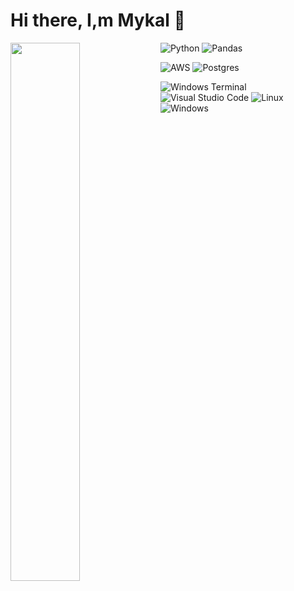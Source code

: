 # Hi there, I,m Mykal 👋

<img align="left" width="47%" src="https://github-readme-stats.vercel.app/api?username=mykalg6&show_icons=true&theme=gruvbox" />


![Python](https://img.shields.io/badge/python-3670A0?style=for-the-badge&logo=python&logoColor=ffdd54)
![Pandas](https://img.shields.io/badge/pandas-%23150458.svg?style=for-the-badge&logo=pandas&logoColor=white)


![AWS](https://img.shields.io/badge/AWS-%23FF9900.svg?style=for-the-badge&logo=amazon-aws&logoColor=white)
![Postgres](https://img.shields.io/badge/postgres-%23316192.svg?style=for-the-badge&logo=postgresql&logoColor=white)

![Windows Terminal](https://img.shields.io/badge/Windows%20Terminal-%234D4D4D.svg?style=for-the-badge&logo=windows-terminal&logoColor=white)
![Visual Studio Code](https://img.shields.io/badge/Visual%20Studio%20Code-0078d7.svg?style=for-the-badge&logo=visual-studio-code&logoColor=white)
![Linux](https://img.shields.io/badge/Linux-FCC624?style=for-the-badge&logo=linux&logoColor=black)
![Windows](https://img.shields.io/badge/Windows-0078D6?style=for-the-badge&logo=windows&logoColor=white)





 <!-- 
   img align="right" width="47%" src=https://github-readme-stats.vercel.app/api/top-langs/?username=mykalg6&layout=compact /  
 -->

<!--
<img alt="Python" src="https://img.shields.io/badge/python-3670A0?style=for-the-badge&logo=python&logoColor=ffdd54" />

<img alt="NumPy" src="https://img.shields.io/badge/numpy-%23013243.svg?style=for-the-badge&logo=numpy&logoColor=white" />

<img alt="Pandas" src="https://img.shields.io/badge/pandas-%23150458.svg?style=for-the-badge&logo=pandas&logoColor=white" />

<img alt="MongoDB" src="https://img.shields.io/badge/MongoDB-%234ea94b.svg?style=for-the-badge&logo=mongodb&logoColor=white" />

<img alt="Postgres" src="https://img.shields.io/badge/postgres-%23316192.svg?style=for-the-badge&logo=postgresql&logoColor=white" />

<img alt="AWS" src=" https://img.shields.io/badge/AWS-%23FF9900.svg?style=for-the-badge&logo=amazon-aws&logoColor=white />

<img alt="Linux" src="https://img.shields.io/badge/Linux-FCC624?style=for-the-badge&logo=linux&logoColor=black" />

<img alt="Visual" src=https://img.shields.io/badge/Visual%20Studio%20Code-0078d7.svg?style=for-the-badge&logo=visual-studio-code&logoColor=white" />

<img alt="Windows Terminal" src="https://img.shields.io/badge/Windows%20Terminal-%234D4D4D.svg?style=for-the-badge&logo=windows-terminal&logoColor=white" />

<img alt="PyCharm" src= "https://img.shields.io/badge/pycharm-143?style=for-the-badge&logo=pycharm&logoColor=black&color=black&labelColor=green" />

<img alt="Django" src= "https://img.shields.io/badge/django-%23092E20.svg?style=for-the-badge&logo=django&logoColor=white" />
-->





<!--
**mykalg6/mykalg6** is a ✨ _special_ ✨ repository because its `README.md` (this file) appears on your GitHub profile.

Here are some ideas to get you started:

- 🔭 I’m currently working on ...
- 🌱 I’m currently learning ...
- 👯 I’m looking to collaborate on ...
- 🤔 I’m looking for help with ...
- 💬 Ask me about ...
- 📫 How to reach me: ...
- 😄 Pronouns: ...
- ⚡ Fun fact: ...
-->
